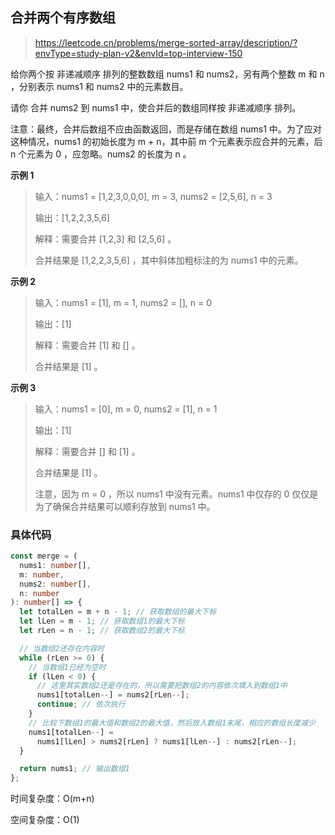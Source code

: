 ## 合并两个有序数组

> https://leetcode.cn/problems/merge-sorted-array/description/?envType=study-plan-v2&envId=top-interview-150

给你两个按 非递减顺序 排列的整数数组 nums1 和 nums2，另有两个整数 m 和 n ，分别表示 nums1 和 nums2 中的元素数目。

请你 合并 nums2 到 nums1 中，使合并后的数组同样按 非递减顺序 排列。

注意：最终，合并后数组不应由函数返回，而是存储在数组 nums1 中。为了应对这种情况，nums1 的初始长度为 m + n，其中前 m 个元素表示应合并的元素，后 n 个元素为 0 ，应忽略。nums2 的长度为 n 。

**示例 1**

> 输入：nums1 = [1,2,3,0,0,0], m = 3, nums2 = [2,5,6], n = 3
>
> 输出：[1,2,2,3,5,6]
>
> 解释：需要合并 [1,2,3] 和 [2,5,6] 。
>
> 合并结果是 [1,2,2,3,5,6] ，其中斜体加粗标注的为 nums1 中的元素。

**示例 2**

> 输入：nums1 = [1], m = 1, nums2 = [], n = 0
>
> 输出：[1]
>
> 解释：需要合并 [1] 和 [] 。
>
> 合并结果是 [1] 。

**示例 3**

> 输入：nums1 = [0], m = 0, nums2 = [1], n = 1
>
> 输出：[1]
>
> 解释：需要合并 [] 和 [1] 。
>
> 合并结果是 [1] 。
>
> 注意，因为 m = 0 ，所以 nums1 中没有元素。nums1 中仅存的 0 仅仅是为了确保合并结果可以顺利存放到 nums1 中。

### 具体代码

```typescript
const merge = (
  nums1: number[],
  m: number,
  nums2: number[],
  n: number
): number[] => {
  let totalLen = m + n - 1; // 获取数组的最大下标
  let lLen = m - 1; // 获取数组1的最大下标
  let rLen = n - 1; // 获取数组2的最大下标

  // 当数组2还存在内容时
  while (rLen >= 0) {
    // 当数组1已经为空时
    if (lLen < 0) {
      // 这里其实数组2还是存在的，所以需要把数组2的内容依次填入到数组1中
      nums1[totalLen--] = nums2[rLen--];
      continue; // 依次执行
    }
    // 比较下数组1的最大值和数组2的最大值，然后放入数组1末尾，相应的数组长度减少
    nums1[totalLen--] =
      nums1[lLen] > nums2[rLen] ? nums1[lLen--] : nums2[rLen--];
  }

  return nums1; // 输出数组1
};
```

时间复杂度：O(m+n)

空间复杂度：O(1)
